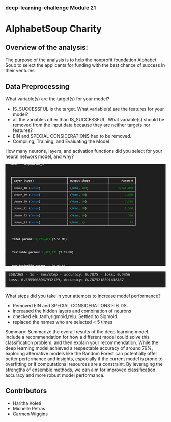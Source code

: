 ### deep-learning-challenge Module 21
# AlphabetSoup Charity

## Overview of the analysis: 
The purpose of the analysis is to help the nonprofit foundation Alphabet Soup to select the applicants for funding with the best chance of success in their ventures. 

## Data Preprocessing

What variable(s) are the target(s) for your model?
- IS_SUCCESSFUL is the target.
What variable(s) are the features for your model?
- all the variables other than IS_SUCCESSFUL.
What variable(s) should be removed from the input data because they are neither targets nor features?
- EIN and SPECIAL CONSIDERATIONS had to be removed.
- Compiling, Training, and Evaluating the Model

How many neurons, layers, and activation functions did you select for your neural network model, and why?

![Layer](layer.png)

![accuracy](loss_accuracy.png)

 
What steps did you take in your attempts to increase model performance?

- Removed EIN and SPECIAL CONSIDERATIONS FIELDS.
- increased the hidden layers and combination of neurons
- checked elu,tanh,sigmoid,relu. Settled to Sigmoid. 
- replaced the names who are selected < 5 times 

Summary: Summarize the overall results of the deep learning model. Include a recommendation for how a different model could solve this classification problem, and then explain your recommendation.
While the deep learning model achieved a respectable accuracy of around 79%, exploring alternative models like the Random Forest can potentially offer better performance and insights, especially if the current model is prone to overfitting or if computational resources are a constraint. By leveraging the strengths of ensemble methods, we can aim for improved classification accuracy and more robust model performance.
## Contributors 

- Haritha Koleti
- Michelle Petras
- Carmen Wiggins

